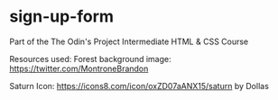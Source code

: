 # sign-up-form
Part of the The Odin's Project Intermediate HTML &amp; CSS Course

Resources used:
Forest background image: https://twitter.com/MontroneBrandon

Saturn Icon: 
https://icons8.com/icon/oxZD07aANX15/saturn by Dollas
